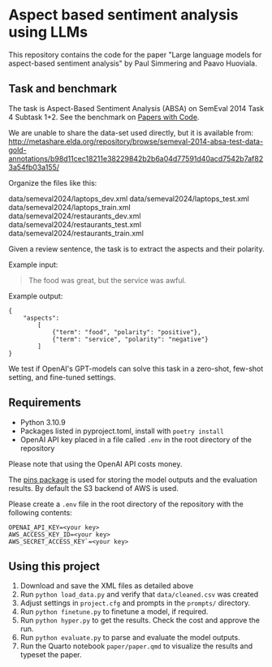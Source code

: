 # Aspect based sentiment analysis using LLMs

This repository contains the code for the paper "Large language models for aspect-based sentiment analysis" by Paul Simmering and Paavo Huoviala.

## Task and benchmark

The task is Aspect-Based Sentiment Analysis (ABSA) on SemEval 2014 Task 4 Subtask 1+2. See the benchmark on [Papers with Code](https://paperswithcode.com/sota/aspect-based-sentiment-analysis-on-semeval-6).

We are unable to share the data-set used directly, but it is available from:
 http://metashare.elda.org/repository/browse/semeval-2014-absa-test-data-gold-annotations/b98d11cec18211e38229842b2b6a04d77591d40acd7542b7af823a54fb03a155/

Organize the files like this:

data/semeval2024/laptops_dev.xml
data/semeval2024/laptops_test.xml
data/semeval2024/laptops_train.xml
data/semeval2024/restaurants_dev.xml
data/semeval2024/restaurants_test.xml
data/semeval2024/restaurants_train.xml

Given a review sentence, the task is to extract the aspects and their polarity.

Example input:

> The food was great, but the service was awful.

Example output:

```{json}
{
    "aspects":
        [
            {"term": "food", "polarity": "positive"},
            {"term": "service", "polarity": "negative"}
        ]
}
```

We test if OpenAI's GPT-models can solve this task in a zero-shot, few-shot setting, and fine-tuned settings.

## Requirements

- Python 3.10.9
- Packages listed in pyproject.toml, install with `poetry install`
- OpenAI API key placed in a file called `.env` in the root directory of the repository

Please note that using the OpenAI API costs money.

The [pins package](https://pypi.org/project/pins/) is used for storing the model outputs and the evaluation results. By default the S3 backend of AWS is used. 

Please create a `.env` file in the root directory of the repository with the following contents:

```{bash}
OPENAI_API_KEY=<your key>
AWS_ACCESS_KEY_ID=<your key>
AWS_SECRET_ACCESS_KEY`=<your key>
```

## Using this project

1. Download and save the XML files as detailed above
2. Run `python load_data.py` and verify that `data/cleaned.csv` was created
3. Adjust settings in `project.cfg` and prompts in the `prompts/` directory.
4. Run `python finetune.py` to finetune a model, if required.
5. Run `python hyper.py` to get the results. Check the cost and approve the run.
6. Run `python evaluate.py` to parse and evaluate the model outputs.
7. Run the Quarto notebook `paper/paper.qmd` to visualize the results and typeset the paper.
